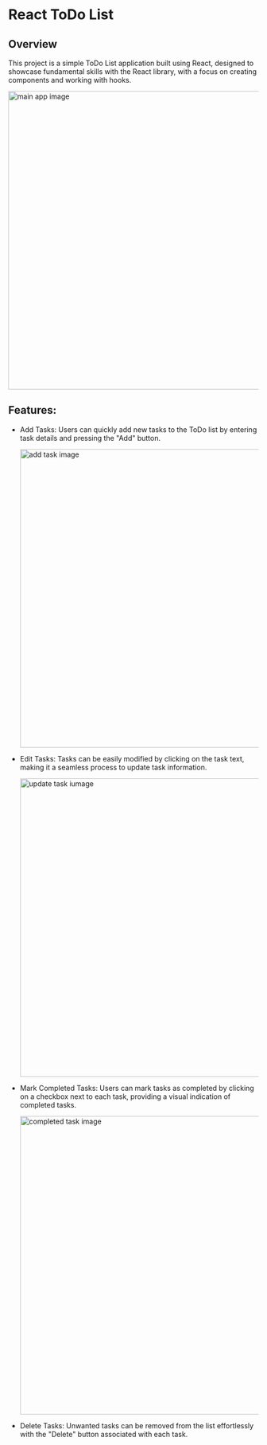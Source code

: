 # React ToDo List
## Overview

This project is a simple ToDo List application built using React, designed to showcase fundamental skills with the React library, with a focus on creating components and working with hooks.

   <img src="https://github.com/CatZeta/React-Todo-List/assets/139911572/40873c51-0464-4b2c-8087-348b61da4995" alt="main app image" width="600">




  ## Features:

  * Add Tasks: Users can quickly add new tasks to the ToDo list by entering task details and pressing the "Add" button.

     <img src="https://github.com/CatZeta/React-Todo-List/assets/139911572/d79044e5-801f-4c82-a1e7-873cb34ede02" alt="add task image" width="600">
  

  * Edit Tasks: Tasks can be easily modified by clicking on the task text, making it a seamless process to update task information.

     <img src="https://github.com/CatZeta/React-Todo-List/assets/139911572/4e791bba-e5ba-4535-a0ef-e1896ffc3cd7" alt="update task iumage" width="600">


  * Mark Completed Tasks: Users can mark tasks as completed by clicking on a checkbox next to each task, providing a visual indication of completed tasks.

     <img src="https://github.com/CatZeta/React-Todo-List/assets/139911572/76d32138-504d-40a4-bf40-fe896bc73c5c" alt="completed task image" width="600">

    
  * Delete Tasks: Unwanted tasks can be removed from the list effortlessly with the "Delete" button associated with each task.



